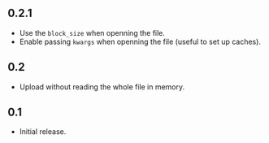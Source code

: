 ## 0.2.1

- Use the `block_size` when openning the file.
- Enable passing `kwargs` when openning the file (useful to set up caches).

## 0.2

- Upload without reading the whole file in memory.

## 0.1

- Initial release.
